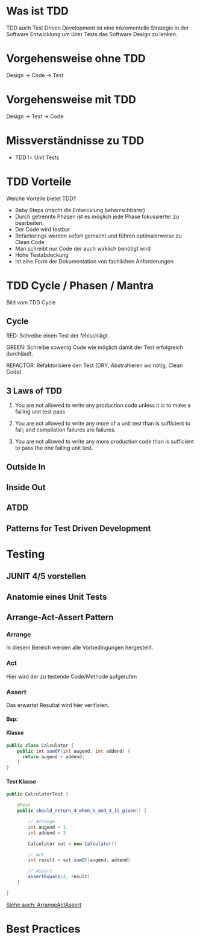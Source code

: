 
# Was ist TDD

TDD auch Test Driven Development ist eine inkrementelle Strategie in der Software Entwicklung
um über Tests das Software Design zu lenken.

# Vorgehensweise ohne TDD
Design -> Code -> Test

# Vorgehensweise mit TDD
Design -> Test -> Code

# Missverständnisse zu TDD

- TDD != Unit Tests

# TDD Vorteile

Welche Vorteile bietet TDD?

- Baby Steps (macht die Entwicklung beherrschbarer)
- Durch getrennte Phasen ist es möglich jede Phase fokussierter zu bearbeiten.
- Der Code wird testbar
- Refactorings werden sofort gemacht und führen optimalerweise zu Clean Code
- Man schreibt nur Code der auch wirklich benötigt wird
- Hohe Testabdeckung
- Ist eine Form der Dokumentation von fachlichen Anforderungen

# TDD Cycle / Phasen / Mantra

Bild vom TDD Cycle

## Cycle

RED: Schreibe einen Test der fehlschlägt.

GREEN: Schreibe sowenig Code wie möglich damit der Test erfolgreich durchläuft.

REFACTOR: Refaktorisiere den Test (DRY, Abstrahieren wo nötig, Clean Code)

## 3 Laws of TDD

1. You are not allowed to write any production code unless it is to make a failing unit test pass

2. You are not allowed to write any more of a unit test than is sufficient to fail; and compilation failures are failures.

3. You are not allowed to write any more production code than is sufficient to pass the one failing unit test.

## Outside In
## Inside Out

## ATDD

## Patterns for Test Driven Development


# Testing
## JUNIT 4/5 vorstellen
## Anatomie eines Unit Tests
## Arrange-Act-Assert Pattern

### Arrange 
In diesem Bereich werden alle Vorbedingungen hergestellt.

### Act
Hier wird der zu testende Code/Methode aufgerufen

### Assert
Das erwartet Resultat wird hier verifiziert.

#### Bsp:

#### Klasse

```java
public class Calculator {
    public int sumOf(int augend, int addend) {
      return augend + addend;
    }
}
```

#### Test Klasse

```java
public CalculatorTest {

    @Test
    public should_return_4_when_1_and_3_is_given() {

        // Arrange
        int augend = 1
        int addend = 3

        Calculator sut = new Calculator()

        // Act
        int result = sut.sumOf(augend, addend)

        // Assert
        assertEquals(4, result)
    }

}
```
[Siehe auch: ArrangeActAssert](http://wiki.c2.com/?ArrangeActAssert)


# Best Practices
